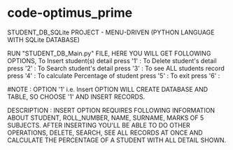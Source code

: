 # code-optimus_prime
STUDENT_DB_SQLite PROJECT - MENU-DRIVEN (PYTHON LANGUAGE WITH SQLite DATABASE)

RUN "STUDENT_DB_Main.py" FILE, HERE YOU WILL GET FOLLOWING OPTIONS,
   To Insert student(s) detail press '1' :
   To Delete student's detail press '2' :
   To Search student's detail press '3' :
   To see ALL students record press '4' :
   To calculate Percentage of student press '5' :
   To exit press '6' :

#NOTE : OPTION '1' i.e. Insert OPTION WILL CREATE DATABASE AND TABLE, SO CHOOSE '1' AND INSERT RECORDS. 

DESCRIPTION :
            INSERT OPTION REQUIRES FOLLOWING INFORMATION ABOUT STUDENT, ROLL_NUMBER, NAME, SURNAME, MARKS OF 5 SUBJECTS.
            AFTER INSERTING YOU'LL BE ABLE TO DO OTHER OPERATIONS, DELETE, SEARCH, SEE ALL RECORDS AT ONCE AND CALCULATE
            THE PERCENTAGE OF A STUDENT WITH ALL DETAIL SHOWN.
